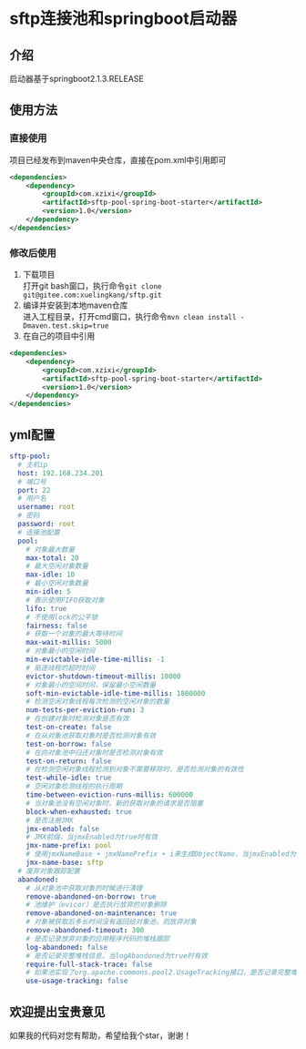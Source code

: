 # sftp连接池和springboot启动器
## 介绍
启动器基于springboot2.1.3.RELEASE
## 使用方法
### 直接使用
项目已经发布到maven中央仓库，直接在pom.xml中引用即可
```xml
<dependencies>
    <dependency>
        <groupId>com.xzixi</groupId>
        <artifactId>sftp-pool-spring-boot-starter</artifactId>
        <version>1.0</version>
    </dependency>
</dependencies>
```
### 修改后使用
1. 下载项目<br>
打开git bash窗口，执行命令`git clone git@gitee.com:xuelingkang/sftp.git`
2. 编译并安装到本地maven仓库<br>
进入工程目录，打开cmd窗口，执行命令`mvn clean install -Dmaven.test.skip=true`
3. 在自己的项目中引用
```xml
<dependencies>
    <dependency>
        <groupId>com.xzixi</groupId>
        <artifactId>sftp-pool-spring-boot-starter</artifactId>
        <version>1.0</version>
    </dependency>
</dependencies>
```
## yml配置
```yaml
sftp-pool:
  # 主机ip
  host: 192.168.234.201
  # 端口号
  port: 22
  # 用户名
  username: root
  # 密码
  password: root
  # 连接池配置
  pool:
    # 对象最大数量
    max-total: 20
    # 最大空闲对象数量
    max-idle: 10
    # 最小空闲对象数量
    min-idle: 5
    # 表示使用FIFO获取对象
    lifo: true
    # 不使用lock的公平锁
    fairness: false
    # 获取一个对象的最大等待时间
    max-wait-millis: 5000
    # 对象最小的空闲时间
    min-evictable-idle-time-millis: -1
    # 驱逐线程的超时时间
    evictor-shutdown-timeout-millis: 10000
    # 对象最小的空间时间，保留最小空闲数量
    soft-min-evictable-idle-time-millis: 1800000
    # 检测空闲对象线程每次检测的空闲对象的数量
    num-tests-per-eviction-run: 3
    # 在创建对象时检测对象是否有效
    test-on-create: false
    # 在从对象池获取对象时是否检测对象有效
    test-on-borrow: false
    # 在向对象池中归还对象时是否检测对象有效
    test-on-return: false
    # 在检测空闲对象线程检测到对象不需要移除时，是否检测对象的有效性
    test-while-idle: true
    # 空闲对象检测线程的执行周期
    time-between-eviction-runs-millis: 600000
    # 当对象池没有空闲对象时，新的获取对象的请求是否阻塞
    block-when-exhausted: true
    # 是否注册JMX
    jmx-enabled: false
    # JMX前缀，当jmxEnabled为true时有效
    jmx-name-prefix: pool
    # 使用jmxNameBase + jmxNamePrefix + i来生成ObjectName，当jmxEnabled为true时有效
    jmx-name-base: sftp
  # 废弃对象跟踪配置
  abandoned:
    # 从对象池中获取对象的时候进行清理
    remove-abandoned-on-borrow: true
    # 池维护（evicor）是否执行放弃的对象删除
    remove-abandoned-on-maintenance: true
    # 对象被获取后多长时间没有返回给对象池，则放弃对象
    remove-abandoned-timeout: 300
    # 是否记录放弃对象的应用程序代码的堆栈跟踪
    log-abandoned: false
    # 是否记录完整堆栈信息，当logAbandoned为true时有效
    require-full-stack-trace: false
    # 如果池实现了org.apache.commons.pool2.UsageTracking接口，是否记录完整堆栈信息用来辅助调试废弃对象，当logAbandoned为true时有效
    use-usage-tracking: false
```
## 欢迎提出宝贵意见
如果我的代码对您有帮助，希望给我个star，谢谢！
